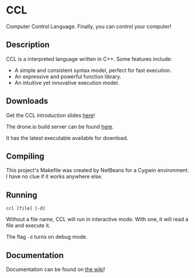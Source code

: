 # CCL
Computer Control Language. Finally, you can control your computer!

## Description

CCL is a interpreted language written in C++. Some features include:

 * A simple and consistent syntax model, perfect for fast execution.
 * An expressive and powerful function library.
 * An intuitive yet innovative execution model.

## Downloads

Get the CCL introduction slides [here](https://docs.google.com/presentation/d/1QwefIA8YP4kgyg5VEnUOz_pjGxFsNeCmqHEhd5dw8CQ/edit?usp=sharing)!

The drone.io build server can be found [here](https://drone.io/github.com/iconmaster5326/CCL/files).

It has the latest executable available for download.

## Compiling

This project's Makefile was created by NetBeans for a Cygwin environment. I have no clue if it works anywhere else.

## Running

 `ccl [file] [-d]`

Without a file name, CCL will run in interactive mode. With one, it will read a file and execute it.

The flag `-d` turns on debug mode.

## Documentation

Documentation can be found on [the wiki](https://github.com/iconmaster5326/CCL/wiki)!
